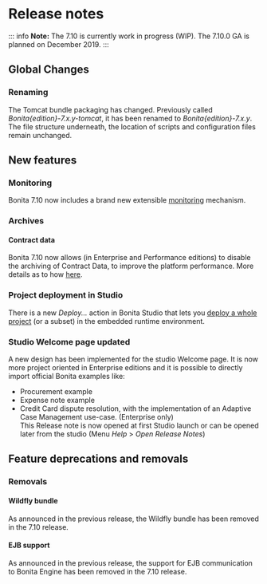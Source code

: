 # Release notes

::: info
**Note:** The 7.10 is currently work in progress (WIP). The 7.10.0 GA is planned on December 2019.
:::

## Global Changes
### Renaming
The Tomcat bundle packaging has changed. Previously called _Bonita{edition}-7.x.y-tomcat_, it has been renamed to _Bonita{edition}-7.x.y_.
The file structure underneath, the location of scripts and configuration files remain unchanged.

## New features

### Monitoring
Bonita 7.10 now includes a brand new extensible [monitoring](runtime-monitoring.md) mechanism.

### Archives
#### Contract data
Bonita 7.10 now allows (in Enterprise and Performance editions) to disable the archiving of Contract Data, to improve the platform performance. More details as to how [here](configurable-archive.md).

### Project deployment in Studio
There is a new _Deploy..._ action in Bonita Studio that lets you [deploy a whole project](project_deploy_in_dev_suite.md) (or a subset) in the embedded runtime environment.

### Studio Welcome page updated
A new design has been implemented for the studio Welcome page. It is now more project oriented in Enterprise editions and it is possible to directly import official Bonita examples like:
* Procurement example
* Expense note example
* Credit Card dispute resolution, with the implementation of an Adaptive Case Management use-case. (Enterprise only)  
This Release note is now opened at first Studio launch or can be opened later from the studio (Menu _Help_ > _Open Release Notes_)

## Feature deprecations and removals

### Removals
#### Wildfly bundle
As announced in the previous release, the Wildfly bundle has been removed in the 7.10 release.

#### EJB support
As announced in the previous release, the support for EJB communication to Bonita Engine has been removed in the 7.10 release.
